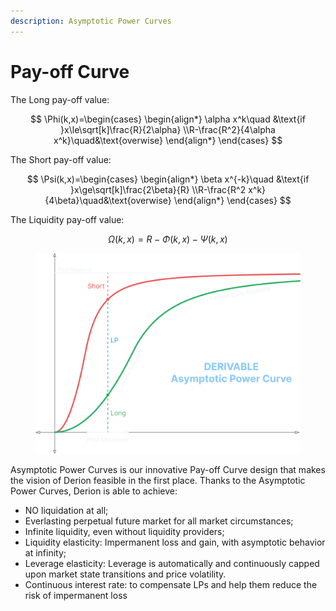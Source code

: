 ```yaml
---
description: Asymptotic Power Curves
---
```


# Pay-off Curve

The Long pay-off value:

$$
\Phi(k,x)=\begin{cases} \begin{align*} \alpha x^k\quad &\text{if }x\le\sqrt[k]\frac{R}{2\alpha} \\R-\frac{R^2}{4\alpha x^k}\quad&\text{overwise} \end{align*} \end{cases}
$$

The Short pay-off value:

$$
\Psi(k,x)=\begin{cases} \begin{align*} \beta x^{-k}\quad &\text{if }x\ge\sqrt[k]\frac{2\beta}{R} \\R-\frac{R^2 x^k}{4\beta}\quad&\text{overwise} \end{align*} \end{cases}
$$

The Liquidity pay-off value:

$$
\Omega(k,x)=R-\Phi(k,x)-\Psi(k,x)
$$

<figure><img src="../.gitbook/assets/image (13).png" alt="" width="563"><figcaption></figcaption></figure>

Asymptotic Power Curves is our innovative Pay-off Curve design that makes the vision of Derion feasible in the first place. Thanks to the Asymptotic Power Curves, Derion is able to achieve:

* NO liquidation at all;
* Everlasting perpetual future market for all market circumstances;
* Infinite liquidity, even without liquidity providers;
* Liquidity elasticity: Impermanent loss and gain, with asymptotic behavior at infinity;
* Leverage elasticity: Leverage is automatically and continuously capped upon market state transitions and price volatility.
* Continuous interest rate: to compensate LPs and help them reduce the risk of impermanent loss
